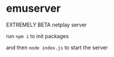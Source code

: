 # emuserver

EXTREMELY BETA netplay server

run `npm i` to init packages

and then `node index.js` to start the server